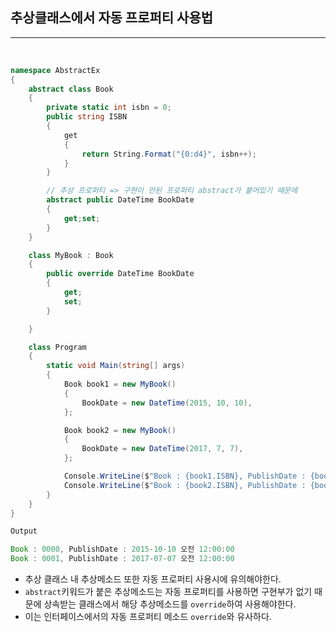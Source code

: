 ## 추상클래스에서 자동 프로퍼티 사용법
----------------------------------------------------------------

<br />

```csharp
namespace AbstractEx
{   
    abstract class Book
    {
        private static int isbn = 0;
        public string ISBN
        {
            get
            {
                return String.Format("{0:d4}", isbn++);
            }
        }

        // 추상 프로퍼티 => 구현이 안된 프로퍼티 abstract가 붙어있기 때문에
        abstract public DateTime BookDate
        {
            get;set;
        }
    }

    class MyBook : Book
    {
        public override DateTime BookDate
        {
            get;
            set;
        }

    }

    class Program
    {
        static void Main(string[] args)
        {
            Book book1 = new MyBook()
            {
                BookDate = new DateTime(2015, 10, 10),
            };

            Book book2 = new MyBook()
            {
                BookDate = new DateTime(2017, 7, 7),
            };

            Console.WriteLine($"Book : {book1.ISBN}, PublishDate : {book1.BookDate}");
            Console.WriteLine($"Book : {book2.ISBN}, PublishDate : {book2.BookDate}");
        }
    }
}
```
```java
Output

Book : 0000, PublishDate : 2015-10-10 오전 12:00:00
Book : 0001, PublishDate : 2017-07-07 오전 12:00:00
```

- 추상 클래스 내 추상메소드 또한 자동 프로퍼티 사용시에 유의해야한다.
- `abstract`키워드가 붙은 추상메소드는 자동 프로퍼티를 사용하면 구현부가 없기 때문에 상속받는 클래스에서 해당 추상메소드를 `override`하여 사용해야한다.
- 이는 인터페이스에서의 자동 프로퍼티 메소드 `override`와 유사하다.
